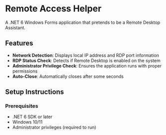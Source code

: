 # Remote Access Helper

A .NET 6 Windows Forms application that pretends to be a Remote Desktop Assistant.

## Features

- **Network Detection**: Displays local IP address and RDP port information
- **RDP Status Check**: Detects if Remote Desktop is enabled on the system
- **Administrator Privilege Check**: Ensures the application runs with proper permissions
- **Auto-Close**: Automatically closes after some seconds

## Setup Instructions

### Prerequisites
- .NET 6 SDK or later
- Windows 10/11
- Administrator privileges (required to run)


